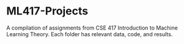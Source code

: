 # ML417-Projects
 A compilation of assignments from CSE 417 Introduction to Machine Learning Theory. Each folder has relevant data, code, and results. 
